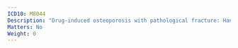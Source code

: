 ```yaml
---
ICD10: M8044
Description: "Drug-induced osteoporosis with pathological fracture: Hand"
Matters: No
Weight: 0
---
```

